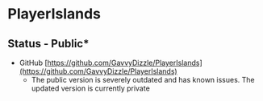 # PlayerIslands

## Status - Public\*

* GitHub [https://github.com/GavvyDizzle/PlayerIslands](https://github.com/GavvyDizzle/PlayerIslands)
  * The public version is severely outdated and has known issues. The updated version is currently private
